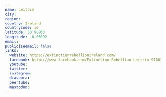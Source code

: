 ```yaml
---
name: Leitrim
city:
region:
country: Ireland
countrycode: ie
latitude: 53.98933
longitude: -8.06292
email:
publiciseemail: false
links:
  website: https://extinctionrebellionireland.com/
  facebook: https://www.facebook.com/Extinction-Rebellion-Leitrim-970827253306561/
  youtube:
  twitter:
  instagram:
  diaspora:
  peertube:
  mastodon:
---
```

